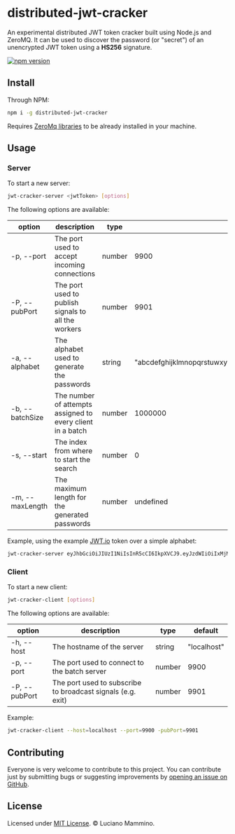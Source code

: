 # distributed-jwt-cracker

An experimental distributed JWT token cracker built using Node.js and ZeroMQ.
It can be used to discover the password (or "secret") of an unencrypted JWT token
using a **HS256** signature.

[![npm version](https://badge.fury.io/js/distributed-jwt-cracker.svg)](http://badge.fury.io/js/distributed-jwt-cracker)


## Install

Through NPM:

```bash
npm i -g distributed-jwt-cracker
```

Requires [ZeroMq libraries](http://zeromq.org/intro:get-the-software) to be already installed in your machine.

## Usage

### Server
To start a new server:

```bash
jwt-cracker-server <jwtToken> [options]
```

The following options are available:

| option | description | type | default |
| --- | --- | --- | --- |
| -p, --port | The port used to accept incoming connections | number | 9900 |
| -P, --pubPort | The port used to publish signals to all the workers | number | 9901 |
| -a, --alphabet | The alphabet used to generate the passwords | string | "abcdefghijklmnopqrstuwxyzABCDEFGHIJKLMNOPQRSTUWXYZ0123456789" |
| -b, --batchSize | The number of attempts assigned to every client in a batch | number | 1000000 |
| -s, --start | The index from where to start the search | number | 0 |
| -m, --maxLength | The maximum length for the generated passwords | number | undefined |

Example, using the example [JWT.io](https://jwt.io) token over a simple alphabet:

```bash
jwt-cracker-server eyJhbGciOiJIUzI1NiIsInR5cCI6IkpXVCJ9.eyJzdWIiOiIxMjM0NTY3ODkwIiwibmFtZSI6IkpvaG4gRG9lIiwiYWRtaW4iOnRydWV9.TJVA95OrM7E2cBab30RMHrHDcEfxjoYZgeFONFh7HgQ -a=abcdefghijklmnopqrstuwxyz
```

### Client

To start a new client:

```bash
jwt-cracker-client [options]
```

The following options are available:

| option | description | type | default |
| --- | --- | --- | --- |
| -h, --host | The hostname of the server | string | "localhost" |
| -p, --port | The port used to connect to the batch server | number | 9900 |
| -P, --pubPort | The port used to subscribe to broadcast signals (e.g. exit) | number | 9901 |

Example:

```bash
jwt-cracker-client --host=localhost --port=9900 -pubPort=9901
```


## Contributing

Everyone is very welcome to contribute to this project.
You can contribute just by submitting bugs or suggesting improvements by
[opening an issue on GitHub](https://github.com/lmammino/distributed-jwt-cracker/issues).


## License

Licensed under [MIT License](LICENSE). © Luciano Mammino.
